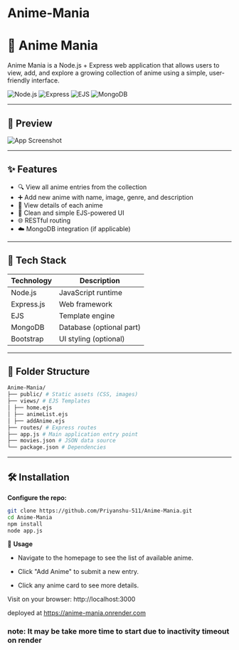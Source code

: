 # Anime-Mania

# 🎌 Anime Mania

Anime Mania is a Node.js + Express web application that allows users to view, add, and explore a growing collection of anime using a simple, user-friendly interface.

![Node.js](https://img.shields.io/badge/Node.js-18.x-green?logo=node.js)
![Express](https://img.shields.io/badge/Express.js-4.x-black?logo=express)
![EJS](https://img.shields.io/badge/EJS-Templating-blue)
![MongoDB](https://img.shields.io/badge/MongoDB-Database-brightgreen?logo=mongodb)

---

## 📸 Preview

![App Screenshot](https://raw.githubusercontent.com/Priyanshu-511/Anime-Mania/main/public/preview.png) <!-- Replace with an actual screenshot URL -->

---

## ✨ Features

- 🔍 View all anime entries from the collection
- ➕ Add new anime with name, image, genre, and description
- 🧾 View details of each anime
- 🎨 Clean and simple EJS-powered UI
- 🌐 RESTful routing
- ☁️ MongoDB integration (if applicable)

---

## 🚀 Tech Stack

| Technology | Description              |
|------------|--------------------------|
| Node.js    | JavaScript runtime       |
| Express.js | Web framework            |
| EJS        | Template engine          |
| MongoDB    | Database (optional part) |
| Bootstrap  | UI styling (optional)    |

---

## 📂 Folder Structure
```bash
Anime-Mania/
├── public/ # Static assets (CSS, images)
├── views/ # EJS Templates
│ ├── home.ejs
│ ├── animeList.ejs
│ ├── addAnime.ejs
├── routes/ # Express routes
├── app.js # Main application entry point
├── movies.json # JSON data source
└── package.json # Dependencies
```

---

## 🛠️ Installation

**Configure the repo:**
   ```bash
   git clone https://github.com/Priyanshu-511/Anime-Mania.git
   cd Anime-Mania
   npm install
   node app.js
```
📘 **Usage**
- Navigate to the homepage to see the list of available anime.

- Click "Add Anime" to submit a new entry.

- Click any anime card to see more details.


Visit on your browser:
http://localhost:3000


deployed at https://anime-mania.onrender.com

### note: It may be take more time to start due to inactivity timeout on render
